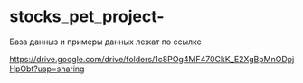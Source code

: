 # stocks_pet_project- 
База данныз и примеры данных лежат по ссылке

https://drive.google.com/drive/folders/1c8POg4MF470CkK_E2XgBpMnODpjHpObt?usp=sharing
